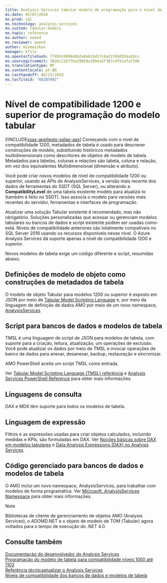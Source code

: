```yaml
---
title: Analysis Services tabular modelo de programação para o nível de compatibilidade 1200 | Microsoft Docs
ms.date: 05/07/2018
ms.prod: sql
ms.technology: analysis-services
ms.custom: tabular-models
ms.topic: reference
ms.author: owend
ms.reviewer: owend
author: minewiskan
manager: kfile
ms.openlocfilehash: f7493c09964db2e0a8cbd17c6a2278dd554a2dcc
ms.sourcegitcommit: 3026c22b7fba19059a769ea5f367c4f51efaf286
ms.translationtype: MT
ms.contentlocale: pt-BR
ms.lasthandoff: 06/15/2019
ms.locfileid: "68207892"
---
```

# <a name="tabular-model-programming-for-compatibility-level-1200-and-higher"></a>Nível de compatibilidade 1200 e superior de programação do modelo tabular
[!INCLUDE[ssas-appliesto-sqlas-aas](../../includes/ssas-appliesto-sqlas-aas.md)]
Começando com o nível de compatibilidade 1200, metadados de tabela é usado para descrever construções de modelo, substituindo históricos metadados multidimensionais como descritores de objetos de modelo de tabela. Metadados para tabelas, colunas e relações são tabela, coluna e relação, em vez dos equivalentes Multidimensional (dimensão e atributo).  
  
Você pode criar novos modelos de nível de compatibilidade 1200 ou superior, usando as APIs de AnalysisServices, a versão mais recente dos dados de ferramentas do SSDT (SQL Server), ou alterando a **CompatibilityLevel** de uma tabela existente modelo para atualizá-lo (também é feito no SSDT). Isso associa o modelo para versões mais recentes do servidor, ferramentas e interfaces de programação.   
  
Atualizar uma solução Tabular existente é recomendado, mas não obrigatório. Soluções personalizadas que acessar ou gerenciam modelos tabulares ou bancos de dados e script existente podem ser usadas como-está. Níveis de compatibilidade anteriores são totalmente compatíveis no SQL Server 2016 usando os recursos disponíveis nesse nível. O Azure Analysis Services dá suporte apenas a nível de compatibilidade 1200 e superior.
  
 Novos modelos de tabela exige um código diferente e script, resumidas abaixo.  
  
## <a name="object-model-definitions-as-tabular-metadata-constructs"></a>Definições de modelo de objeto como construções de metadados de tabela  
 O modelo de objeto Tabular para modelos 1200 ou superior é exposto em JSON por meio de [Tabular Model Scripting Language](https://docs.microsoft.com/bi-reference/tmsl/tabular-model-scripting-language-tmsl-reference) e, por meio da linguagem de definição de dados AMO por meio de um novo namespace, [ AnalysisServices](http://msdn.microsoft.com/library/microsoft.analysisservices.tabular.aspx)

## <a name="script-for-tabular-models-and-databases"></a>Script para bancos de dados e modelos de tabela  
 TMSL é uma linguagem de script de JSON para modelos de tabela, com suporte para a criação, leitura, atualização, um operações de exclusão. Você pode atualizar os dados por meio de TMSL e invocar operações de banco de dados para anexar, desanexar, backup, restauração e sincronizar.  
  
 AMO PowerShell aceita um script TMSL como entrada.  
  
 Ver [Tabular Model Scripting Language &#40;TMSL&#41; referência](https://docs.microsoft.com/bi-reference/tmsl/tabular-model-scripting-language-tmsl-reference) e [Analysis Services PowerShell Reference](../../analysis-services/powershell/analysis-services-powershell-reference.md) para obter mais informações.  
  
## <a name="query-languages"></a>Linguagens de consulta  
 DAX e MDX têm suporte para todos os modelos de tabela.  
  
## <a name="expression-language"></a>Linguagem de expressão  
 Filtros e as expressões usadas para criar objetos calculados, incluindo medidas e KPIs, são formuladas em DAX. Ver [Noções básicas sobre DAX em modelos tabulares](../../analysis-services/tabular-models/understanding-dax-in-tabular-models-ssas-tabular.md) e [Data Analysis Expressions &#40;DAX&#41; no Analysis Services](http://msdn.microsoft.com/library/abb336c9-3346-4cab-b91b-90f93f4575e5).  
  
## <a name="managed-code-for-tabular-models-and-databases"></a>Código gerenciado para bancos de dados e modelos de tabela  
 O AMO inclui um novo namespace, AnalysisServices, para trabalhar com modelos de forma programática. Ver [Microsoft. AnalysisServices Namespace](https://msdn.microsoft.com/library/ms146720\(SQL.130\).aspx) para obter mais informações.  
  
> [!NOTE]  
>  Bibliotecas de cliente de gerenciamento de objetos AMO (Analysis Services), o ADOMD.NET e o objeto de modelo de TOM (Tabular) agora voltados para o tempo de execução do .NET 4.0.   
  
## <a name="see-also"></a>Consulte também  
 [Documentação do desenvolvedor do Analysis Services](../../analysis-services/analysis-services-developer-documentation.md)   
 [Programação do modelo de tabela para compatibilidade níveis 1050 até 1103](../../analysis-services/tabular-model-programming-compatibility-levels-1050-1103/tabular-model-programming-for-compatibility-levels-1050-through-1103.md)   
 [Referência técnica](../../analysis-services/powershell/technical-reference-ssas.md)[atualizar o Analysis Services](../../database-engine/install-windows/upgrade-analysis-services.md)  
 [Níveis de compatibilidade dos bancos de dados e modelos de tabela](../../analysis-services/tabular-model-programming-compatibility-levels-1050-1103/tabular-model-programming-for-compatibility-levels-1050-through-1103.md)  
  
  
